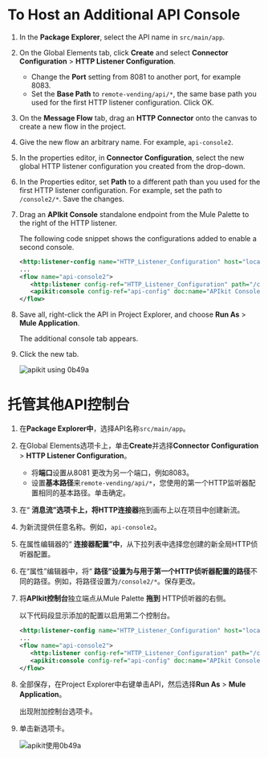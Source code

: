 # To Host an Additional API Console

1. In the **Package Explorer**, select the API name in `src/main/app`.

2. On the Global Elements tab, click **Create** and select **Connector Configuration** > **HTTP Listener Configuration**.

   - Change the **Port** setting from 8081 to another port, for example 8083.
   - Set the **Base Path** to `remote-vending/api/*`, the same base path you used for the first HTTP listener configuration. Click OK.

3. On the **Message Flow** tab, drag an **HTTP Connector** onto the canvas to create a new flow in the project.

4. Give the new flow an arbitrary name. For example, `api-console2`.

5. In the properties editor, in **Connector Configuration**, select the new global HTTP listener configuration you created from the drop-down.

6. In the Properties editor, set **Path** to a different path than you used for the first HTTP listener configuration. For example, set the path to `/console2/*`. Save the changes.

7. Drag an **APIkit Console** standalone endpoint from the Mule Palette to the right of the HTTP listener.

   The following code snippet shows the configurations added to enable a second console.

   ```xml
   <http:listener-config name="HTTP_Listener_Configuration" host="localhost" port="8083" basePath="remote-vending/api/*" doc:name="HTTP Listener Configuration"/>
   ...
   <flow name="api-console2">
      <http:listener config-ref="HTTP_Listener_Configuration" path="/console2/*" doc:name="HTTP"/>
      <apikit:console config-ref="api-config" doc:name="APIkit Console"/>
   </flow>
   ```

8. Save all, right-click the API in Project Explorer, and choose **Run As** > **Mule Application**.

   The additional console tab appears.

9. Click the new tab.

   ![apikit using 0b49a](https://docs.mulesoft.com/apikit/3.x/_images/apikit-using-0b49a.png)





# 托管其他API控制台

1. 在**Package Explorer中**，选择API名称`src/main/app`。

2. 在Global Elements选项卡上，单击**Create**并选择**Connector Configuration** > **HTTP Listener Configuration**。

   - 将**端口**设置从8081 更改为另一个端口，例如8083。
   - 设置**基本路径**来`remote-vending/api/*`，您使用的第一个HTTP监听器配置相同的基本路径。单击确定。

3. 在“ **消息流”**选项卡上，将**HTTP连接器**拖到画布上以在项目中创建新流。

4. 为新流提供任意名称。例如，`api-console2`。

5. 在属性编辑器的“ **连接器配置”中**，从下拉列表中选择您创建的新全局HTTP侦听器配置。

6. 在“属性”编辑器中，将“ **路径”**设置为与用于第一个HTTP侦听器配置的**路径**不同的路径。例如，将路径设置为`/console2/*`。保存更改。

7. 将**APIkit控制台**独立端点从Mule Palette **拖到** HTTP侦听器的右侧。

   以下代码段显示添加的配置以启用第二个控制台。

   ```xml
   <http:listener-config name="HTTP_Listener_Configuration" host="localhost" port="8083" basePath="remote-vending/api/*" doc:name="HTTP Listener Configuration"/>
   ...
   <flow name="api-console2">
      <http:listener config-ref="HTTP_Listener_Configuration" path="/console2/*" doc:name="HTTP"/>
      <apikit:console config-ref="api-config" doc:name="APIkit Console"/>
   </flow>
   ```

8. 全部保存，在Project Explorer中右键单击API，然后选择**Run As** > **Mule Application**。

   出现附加控制台选项卡。

9. 单击新选项卡。

   ![apikit使用0b49a](https://docs.mulesoft.com/apikit/3.x/_images/apikit-using-0b49a.png)


  